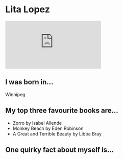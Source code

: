 # Lita Lopez
![Picture of Lita](https://www.facebook.com/photo.php?fbid=10204682828607966&l=5ff5aaaa70)

## I was born in...
Winnipeg

## My top three favourite books are...
* Zorro by Isabel Allende
* Monkey Beach by Eden Robinson
* A Great and Terrible Beauty by Libba Bray

## One quirky fact about myself is...

